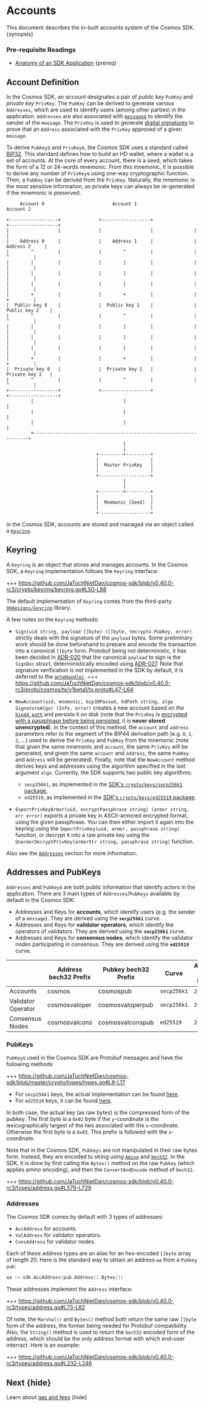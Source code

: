 <!--
order: 4
-->

# Accounts

This document describes the in-built accounts system of the Cosmos SDK. {synopsis}

### Pre-requisite Readings

- [Anatomy of an SDK Application](./app-anatomy.md) {prereq}

## Account Definition

In the Cosmos SDK, an _account_ designates a pair of _public key_ `PubKey` and _private key_ `PrivKey`. The `PubKey` can be derived to generate various `Addresses`, which are used to identify users (among other parties) in the application. `Addresses` are also associated with [`message`s](../building-modules/messages-and-queries.md#messages) to identify the sender of the `message`. The `PrivKey` is used to generate [digital signatures](#signatures) to prove that an `Address` associated with the `PrivKey` approved of a given `message`.

To derive `PubKey`s and `PrivKey`s, the Cosmos SDK uses a standard called [BIP32](https://github.com/bitcoin/bips/blob/master/bip-0032.mediawiki). This standard defines how to build an HD wallet, where a wallet is a set of accounts. At the core of every account, there is a seed, which takes the form of a 12 or 24-words mnemonic. From this mnemonic, it is possible to derive any number of `PrivKey`s using one-way cryptographic function. Then, a `PubKey` can be derived from the `PrivKey`. Naturally, the mnemonic is the most sensitive information, as private keys can always be re-generated if the mnemonic is preserved.

```
     Account 0                         Account 1                         Account 2

+------------------+              +------------------+               +------------------+
|                  |              |                  |               |                  |
|    Address 0     |              |    Address 1     |               |    Address 2     |
|        ^         |              |        ^         |               |        ^         |
|        |         |              |        |         |               |        |         |
|        |         |              |        |         |               |        |         |
|        |         |              |        |         |               |        |         |
|        +         |              |        +         |               |        +         |
|  Public key 0    |              |  Public key 1    |               |  Public key 2    |
|        ^         |              |        ^         |               |        ^         |
|        |         |              |        |         |               |        |         |
|        |         |              |        |         |               |        |         |
|        |         |              |        |         |               |        |         |
|        +         |              |        +         |               |        +         |
|  Private key 0   |              |  Private key 1   |               |  Private key 2   |
|        ^         |              |        ^         |               |        ^         |
+------------------+              +------------------+               +------------------+
         |                                 |                                  |
         |                                 |                                  |
         |                                 |                                  |
         +--------------------------------------------------------------------+
                                           |
                                           |
                                 +---------+---------+
                                 |                   |
                                 |  Master PrivKey   |
                                 |                   |
                                 +-------------------+
                                           |
                                           |
                                 +---------+---------+
                                 |                   |
                                 |  Mnemonic (Seed)  |
                                 |                   |
                                 +-------------------+
```

In the Cosmos SDK, accounts are stored and managed via an object called a [`Keyring`](#keyring).

## Keyring

A `Keyring` is an object that stores and manages accounts. In the Cosmos SDK, a `Keyring` implementation follows the `Keyring` interface:

+++ https://github.com/JaTochNietDan/cosmos-sdk/blob/v0.40.0-rc3/crypto/keyring/keyring.go#L50-L88

The default implementation of `Keyring` comes from the third-party [`99designs/keyring`](https://github.com/99designs/keyring) library.

A few notes on the `Keyring` methods:

- `Sign(uid string, payload []byte) ([]byte, tmcrypto.PubKey, error)` strictly deals with the signature of the `payload` bytes. Some preliminary work should be done beforehand to prepare and encode the transaction into a canonical `[]byte` form. Protobuf being not deterministic, it has been decided in [ADR-020](../architecture/adr-020-protobuf-transaction-encoding.md) that the canonical `payload` to sign is the `SignDoc` struct, deterministically encoded using [ADR-027](adr-027-deterministic-protobuf-serialization.md). Note that signature verification is not implemented in the SDK by default, it is deferred to the [`anteHandler`](../core/baseapp.md#antehandler).
  +++ https://github.com/JaTochNietDan/cosmos-sdk/blob/v0.40.0-rc3/proto/cosmos/tx/v1beta1/tx.proto#L47-L64

- `NewAccount(uid, mnemonic, bip39Passwd, hdPath string, algo SignatureAlgo) (Info, error)` creates a new account based on the [`bip44 path`](https://github.com/bitcoin/bips/blob/master/bip-0044.mediawiki) and persists it on disk (note that the `PrivKey` is [encrypted with a passphrase before being persisted](https://github.com/JaTochNietDan/cosmos-sdk/blob/v0.40.0-rc3/crypto/armor.go), it is **never stored unencrypted**). In the context of this method, the `account` and `address` parameters refer to the segment of the BIP44 derivation path (e.g. `0`, `1`, `2`, ...) used to derive the `PrivKey` and `PubKey` from the mnemonic (note that given the same mnemonic and `account`, the same `PrivKey` will be generated, and given the same `account` and `address`, the same `PubKey` and `Address` will be generated). Finally, note that the `NewAccount` method derives keys and addresses using the algorithm specified in the last argument `algo`. Currently, the SDK supports two public key algorithms:

  - `secp256k1`, as implemented in the [SDK's `crypto/keys/secp256k1` package](https://github.com/JaTochNietDan/cosmos-sdk/blob/v0.40.0-rc3/crypto/keys/secp256k1/secp256k1.go),
  - `ed25519`, as implemented in the [SDK's `crypto/keys/ed25519` package](https://github.com/JaTochNietDan/cosmos-sdk/blob/v0.40.0-rc3/crypto/keys/ed25519/ed25519.go).

- `ExportPrivKeyArmor(uid, encryptPassphrase string) (armor string, err error)` exports a private key in ASCII-armored encrypted format, using the given passphrase. You can then either import it again into the keyring using the `ImportPrivKey(uid, armor, passphrase string)` function, or decrypt it into a raw private key using the `UnarmorDecryptPrivKey(armorStr string, passphrase string)` function.

Also see the [`Addresses`](#addresses) section for more information.

## Addresses and PubKeys

`Addresses` and `PubKey`s are both public information that identify actors in the application. There are 3 main types of `Addresses`/`PubKeys` available by default in the Cosmos SDK:

- Addresses and Keys for **accounts**, which identify users (e.g. the sender of a `message`). They are derived using the **`secp256k1`** curve.
- Addresses and Keys for **validator operators**, which identify the operators of validators. They are derived using the **`secp256k1`** curve.
- Addresses and Keys for **consensus nodes**, which identify the validator nodes participating in consensus. They are derived using the **`ed25519`** curve.

|                    | Address bech32 Prefix | Pubkey bech32 Prefix | Curve       | Address byte length | Pubkey byte length |
| ------------------ | --------------------- | -------------------- | ----------- | ------------------- | ------------------ |
| Accounts           | cosmos                | cosmospub            | `secp256k1` | `20`                | `33`               |
| Validator Operator | cosmosvaloper         | cosmosvaloperpub     | `secp256k1` | `20`                | `33`               |
| Consensus Nodes    | cosmosvalcons         | cosmosvalconspub     | `ed25519`   | `20`                | `32`               |

### PubKeys

`PubKey`s used in the Cosmos SDK are Protobuf messages and have the following methods:

+++ https://github.com/JaTochNietDan/cosmos-sdk/blob/master/crypto/types/types.go#L8-L17

- For `secp256k1` keys, the actual implementation can be found [here](https://github.com/JaTochNietDan/cosmos-sdk/blob/v0.40.0-rc3/crypto/keys/secp256k1/secp256k1.go).
- For `ed25519` keys, it can be found [here](https://github.com/JaTochNietDan/cosmos-sdk/blob/v0.40.0-rc3/crypto/keys/ed25519/ed25519.go).

In both case, the actual key (as raw bytes) is the compressed form of the pubkey. The first byte is a `0x02` byte if the `y`-coordinate is the lexicographically largest of the two associated with the `x`-coordinate. Otherwise the first byte is a `0x03`. This prefix is followed with the `x`-coordinate.

Note that in the Cosmos SDK, `Pubkeys` are not manipulated in their raw bytes form. Instead, they are encoded to string using [`Amino`](../core/encoding.md#amino) and [`bech32`](https://en.bitcoin.it/wiki/Bech32). In the SDK, it is done by first calling the `Bytes()` method on the raw `Pubkey` (which applies amino encoding), and then the `ConvertAndEncode` method of `bech32`.

+++ https://github.com/JaTochNietDan/cosmos-sdk/blob/v0.40.0-rc3/types/address.go#L579-L729

### Addresses

The Cosmos SDK comes by default with 3 types of addresses:

- `AccAddress` for accounts.
- `ValAddress` for validator operators.
- `ConsAddress` for validator nodes.

Each of these address types are an alias for an hex-encoded `[]byte` array of length 20. Here is the standard way to obtain an address `aa` from a `Pubkey pub`:

```go
aa := sdk.AccAddress(pub.Address().Bytes())
```

These addresses implement the `Address` interface:

+++ https://github.com/JaTochNietDan/cosmos-sdk/blob/v0.40.0-rc3/types/address.go#L73-L82

Of note, the `Marshal()` and `Bytes()` method both return the same raw `[]byte` form of the address, the former being needed for Protobuf compatibility. Also, the `String()` method is used to return the `bech32` encoded form of the address, which should be the only address format with which end-user interract. Here is an example:

+++ https://github.com/JaTochNietDan/cosmos-sdk/blob/v0.40.0-rc3/types/address.go#L232-L246

## Next {hide}

Learn about [gas and fees](./gas-fees.md) {hide}

